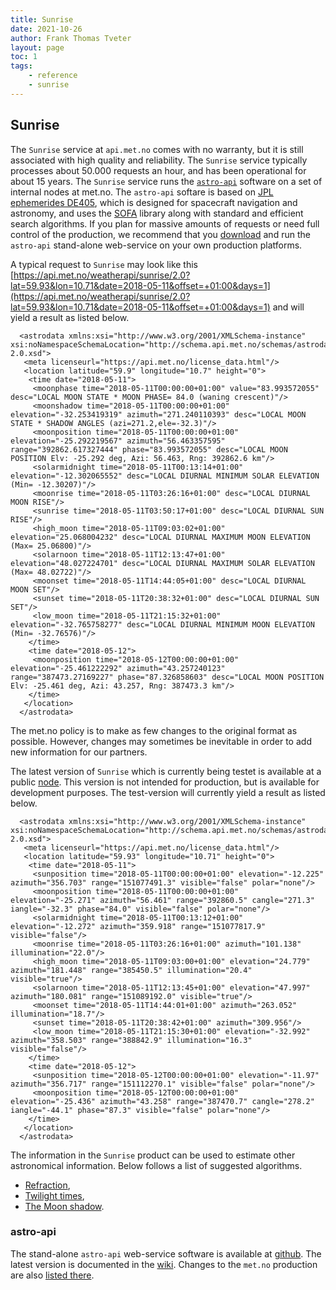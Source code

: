 ```yaml
---
title: Sunrise
date: 2021-10-26
author: Frank Thomas Tveter
layout: page
toc: 1
tags:
    - reference
    - sunrise
---
```


## Sunrise

The `Sunrise` service at `api.met.no` comes with no warranty, but it is still associated with high quality and reliability.
The `Sunrise` service typically processes about 50.000 requests an hour, 
and has been operational for about 15 years.
The `Sunrise` service runs the [`astro-api`](#astro-api) software on a set of internal nodes at met.no. 
The `astro-api` softare is based on [JPL ephemerides DE405](https://ssd.jpl.nasa.gov/planets/eph_export.html), which is designed for 
spacecraft navigation and astronomy, and uses the [SOFA](http://www.iausofa.org/) library along with standard and efficient search algorithms.
If you plan for massive amounts of requests or need full control of the production, 
we recommend that you [download](https://github.com/FrankThomasTveter/astro-api) and run the `astro-api` stand-alone web-service on your own production platforms.

A typical request to `Sunrise` may look like this 
[https://api.met.no/weatherapi/sunrise/2.0?lat=59.93&lon=10.71&date=2018-05-11&offset=+01:00&days=1](https://api.met.no/weatherapi/sunrise/2.0?lat=59.93&lon=10.71&date=2018-05-11&offset=+01:00&days=1)
and will yield a result as listed below.

      <astrodata xmlns:xsi="http://www.w3.org/2001/XMLSchema-instance" xsi:noNamespaceSchemaLocation="http://schema.api.met.no/schemas/astrodata-2.0.xsd">
       <meta licenseurl="https://api.met.no/license_data.html"/>
       <location latitude="59.9" longitude="10.7" height="0">
        <time date="2018-05-11">
         <moonphase time="2018-05-11T00:00:00+01:00" value="83.993572055" desc="LOCAL MOON STATE * MOON PHASE= 84.0 (waning crescent)"/>
         <moonshadow time="2018-05-11T00:00:00+01:00" elevation="-32.253419319" azimuth="271.240110393" desc="LOCAL MOON STATE * SHADOW ANGLES (azi=271.2,ele=-32.3)"/>
         <moonposition time="2018-05-11T00:00:00+01:00" elevation="-25.292219567" azimuth="56.463357595" range="392862.617327444" phase="83.993572055" desc="LOCAL MOON POSITION Elv: -25.292 deg, Azi: 56.463, Rng: 392862.6 km"/>
         <solarmidnight time="2018-05-11T00:13:14+01:00" elevation="-12.302065552" desc="LOCAL DIURNAL MINIMUM SOLAR ELEVATION (Min= -12.30207)"/>
         <moonrise time="2018-05-11T03:26:16+01:00" desc="LOCAL DIURNAL MOON RISE"/>
         <sunrise time="2018-05-11T03:50:17+01:00" desc="LOCAL DIURNAL SUN RISE"/>
         <high_moon time="2018-05-11T09:03:02+01:00" elevation="25.068004232" desc="LOCAL DIURNAL MAXIMUM MOON ELEVATION (Max= 25.06800)"/>
         <solarnoon time="2018-05-11T12:13:47+01:00" elevation="48.027224701" desc="LOCAL DIURNAL MAXIMUM SOLAR ELEVATION (Max= 48.02722)"/>
         <moonset time="2018-05-11T14:44:05+01:00" desc="LOCAL DIURNAL MOON SET"/>
         <sunset time="2018-05-11T20:38:32+01:00" desc="LOCAL DIURNAL SUN SET"/>
         <low_moon time="2018-05-11T21:15:32+01:00" elevation="-32.765758277" desc="LOCAL DIURNAL MINIMUM MOON ELEVATION (Min= -32.76576)"/>
        </time>
        <time date="2018-05-12">
         <moonposition time="2018-05-12T00:00:00+01:00" elevation="-25.461222292" azimuth="43.257240123" range="387473.27169227" phase="87.326858603" desc="LOCAL MOON POSITION Elv: -25.461 deg, Azi: 43.257, Rng: 387473.3 km"/>
        </time>
       </location>
      </astrodata>

The met.no policy is to make as few changes to the original format as possible.
However, changes may sometimes be inevitable in order to add new information for our partners.

The latest version of `Sunrise` which is currently being testet is available at a public [node](http://157.249.72.176/astro/cgi-bin/small.pl?lat=59.93&lon=10.71&date=2018-05-11&offset=+01:00&days=1). 
This version is not intended for production, but is available for development purposes.
The test-version will currently yield a result as listed below.

      <astrodata xmlns:xsi="http://www.w3.org/2001/XMLSchema-instance" xsi:noNamespaceSchemaLocation="http://schema.api.met.no/schemas/astrodata-2.0.xsd">
       <meta licenseurl="https://api.met.no/license_data.html"/>
       <location latitude="59.93" longitude="10.71" height="0">
        <time date="2018-05-11">
         <sunposition time="2018-05-11T00:00:00+01:00" elevation="-12.225" azimuth="356.703" range="151077491.3" visible="false" polar="none"/>
         <moonposition time="2018-05-11T00:00:00+01:00" elevation="-25.271" azimuth="56.461" range="392860.5" cangle="271.3" iangle="-32.3" phase="84.0" visible="false" polar="none"/>
         <solarmidnight time="2018-05-11T00:13:12+01:00" elevation="-12.272" azimuth="359.918" range="151077817.9" visible="false"/>
         <moonrise time="2018-05-11T03:26:16+01:00" azimuth="101.138" illumination="22.0"/>
         <high_moon time="2018-05-11T09:03:00+01:00" elevation="24.779" azimuth="181.448" range="385450.5" illumination="20.4" visible="true"/>
         <solarnoon time="2018-05-11T12:13:45+01:00" elevation="47.997" azimuth="180.081" range="151089192.0" visible="true"/>
         <moonset time="2018-05-11T14:44:01+01:00" azimuth="263.052" illumination="18.7"/>
         <sunset time="2018-05-11T20:38:42+01:00" azimuth="309.956"/>
         <low_moon time="2018-05-11T21:15:30+01:00" elevation="-32.992" azimuth="358.503" range="388842.9" illumination="16.3" visible="false"/>
        </time>
        <time date="2018-05-12">
         <sunposition time="2018-05-12T00:00:00+01:00" elevation="-11.97" azimuth="356.717" range="151112270.1" visible="false" polar="none"/>
         <moonposition time="2018-05-12T00:00:00+01:00" elevation="-25.436" azimuth="43.258" range="387470.7" cangle="278.2" iangle="-44.1" phase="87.3" visible="false" polar="none"/>
        </time>
       </location>
      </astrodata>

The information in the `Sunrise` product can be used to estimate other astronomical information.
Below follows a list of suggested algorithms.

 *   [Refraction](./UpperLimbElevation.pdf),
 *   [Twilight times](./PoleSunZenith.pdf),
 *   [The Moon shadow](./MoonShadow.pdf).

### astro-api

The stand-alone `astro-api` web-service software is available at [github](https://github.com/FrankThomasTveter/astro-api). 
The latest version is documented in the [wiki](https://github.com/FrankThomasTveter/astro-api/wiki).
Changes to the `met.no` production are also [listed there](https://github.com/FrankThomasTveter/astro-api/wiki/notifications).

